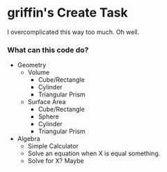 # griffin's Create Task
I overcomplicated this way too much. Oh well.



### What can this code do?
* Geometry
   * Volume
      * Cube/Rectangle
      * Cylinder
      * Triangular Prism 
   * Surface Area
     * Cube/Rectangle
     * Sphere
     * Cylinder
     * Triangular Prism
* Algebra
   * Simple Calculator
   * Solve an equation when X is equal something. 
   * Solve for X? Maybe

